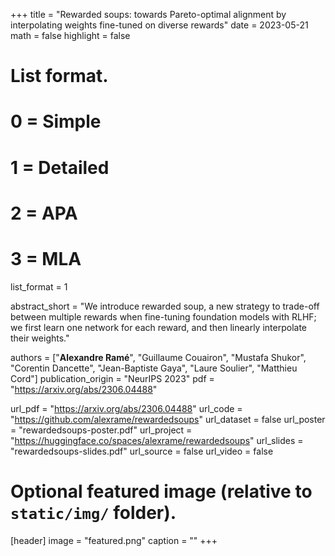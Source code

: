 +++
title = "Rewarded soups: towards Pareto-optimal alignment by interpolating weights fine-tuned on diverse rewards"
date = 2023-05-21
math = false
highlight = false

# List format.
#   0 = Simple
#   1 = Detailed
#   2 = APA
#   3 = MLA
list_format = 1

abstract_short = "We introduce rewarded soup, a new strategy to trade-off between multiple rewards when fine-tuning foundation models with RLHF; we first learn one network for each reward, and then linearly interpolate their weights."

authors = ["**Alexandre Ramé**", "Guillaume Couairon", "Mustafa Shukor", "Corentin Dancette", "Jean-Baptiste Gaya", "Laure Soulier", "Matthieu Cord"]
publication_origin = "NeurIPS 2023"
pdf = "https://arxiv.org/abs/2306.04488"

url_pdf = "https://arxiv.org/abs/2306.04488"
url_code = "https://github.com/alexrame/rewardedsoups"
url_dataset = false
url_poster = "rewardedsoups-poster.pdf"
url_project = "https://huggingface.co/spaces/alexrame/rewardedsoups"
url_slides = "rewardedsoups-slides.pdf"
url_source = false
url_video = false


# Optional featured image (relative to `static/img/` folder).
[header]
image = "featured.png"
caption = ""
+++
